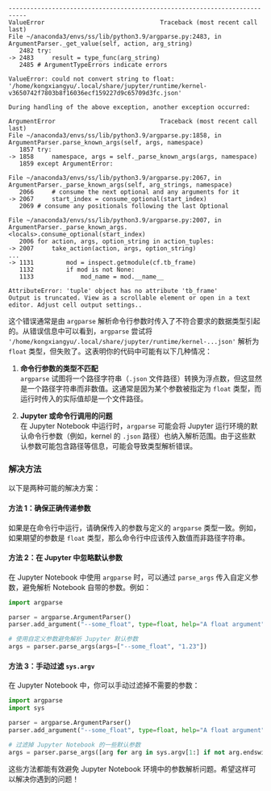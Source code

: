 
```
---------------------------------------------------------------------------
ValueError                                Traceback (most recent call last)
File ~/anaconda3/envs/ss/lib/python3.9/argparse.py:2483, in ArgumentParser._get_value(self, action, arg_string)
   2482 try:
-> 2483     result = type_func(arg_string)
   2485 # ArgumentTypeErrors indicate errors

ValueError: could not convert string to float: '/home/kongxiangyu/.local/share/jupyter/runtime/kernel-v3650742f7803b8f16036ecf159227d9c65709d3fc.json'

During handling of the above exception, another exception occurred:

ArgumentError                             Traceback (most recent call last)
File ~/anaconda3/envs/ss/lib/python3.9/argparse.py:1858, in ArgumentParser.parse_known_args(self, args, namespace)
   1857 try:
-> 1858     namespace, args = self._parse_known_args(args, namespace)
   1859 except ArgumentError:

File ~/anaconda3/envs/ss/lib/python3.9/argparse.py:2067, in ArgumentParser._parse_known_args(self, arg_strings, namespace)
   2066     # consume the next optional and any arguments for it
-> 2067     start_index = consume_optional(start_index)
   2069 # consume any positionals following the last Optional

File ~/anaconda3/envs/ss/lib/python3.9/argparse.py:2007, in ArgumentParser._parse_known_args.<locals>.consume_optional(start_index)
   2006 for action, args, option_string in action_tuples:
-> 2007     take_action(action, args, option_string)
...
-> 1131         mod = inspect.getmodule(cf.tb_frame)
   1132         if mod is not None:
   1133             mod_name = mod.__name__

AttributeError: 'tuple' object has no attribute 'tb_frame'
Output is truncated. View as a scrollable element or open in a text editor. Adjust cell output settings..
```

这个错误通常是由 `argparse` 解析命令行参数时传入了不符合要求的数据类型引起的。从错误信息中可以看到，`argparse` 尝试将 `'/home/kongxiangyu/.local/share/jupyter/runtime/kernel-...json'` 解析为 `float` 类型，但失败了。这表明你的代码中可能有以下几种情况：

1. **命令行参数的类型不匹配**  
   `argparse` 试图将一个路径字符串（`.json` 文件路径）转换为浮点数，但这显然是一个路径字符串而非数值。这通常是因为某个参数被指定为 `float` 类型，而运行时传入的实际值却是一个文件路径。

2. **Jupyter 或命令行调用的问题**  
   在 Jupyter Notebook 中运行时，`argparse` 可能会将 Jupyter 运行环境的默认命令行参数（例如，kernel 的 `.json` 路径）也纳入解析范围。由于这些默认参数可能包含路径等信息，可能会导致类型解析错误。

### 解决方法

以下是两种可能的解决方案：

#### 方法 1：确保正确传递参数

如果是在命令行中运行，请确保传入的参数与定义的 `argparse` 类型一致。例如，如果期望的参数是 `float` 类型，那么命令行中应该传入数值而非路径字符串。

#### 方法 2：在 Jupyter 中忽略默认参数

在 Jupyter Notebook 中使用 `argparse` 时，可以通过 `parse_args` 传入自定义参数，避免解析 Notebook 自带的参数。例如：

```python
import argparse

parser = argparse.ArgumentParser()
parser.add_argument("--some_float", type=float, help="A float argument")

# 使用自定义参数避免解析 Jupyter 默认参数
args = parser.parse_args(args=["--some_float", "1.23"])
```

#### 方法 3：手动过滤 `sys.argv`

在 Jupyter Notebook 中，你可以手动过滤掉不需要的参数：

```python
import argparse
import sys

parser = argparse.ArgumentParser()
parser.add_argument("--some_float", type=float, help="A float argument")

# 过滤掉 Jupyter Notebook 的一些默认参数
args = parser.parse_args([arg for arg in sys.argv[1:] if not arg.endswith(".json")])
```

这些方法都能有效避免 Jupyter Notebook 环境中的参数解析问题。希望这样可以解决你遇到的问题！